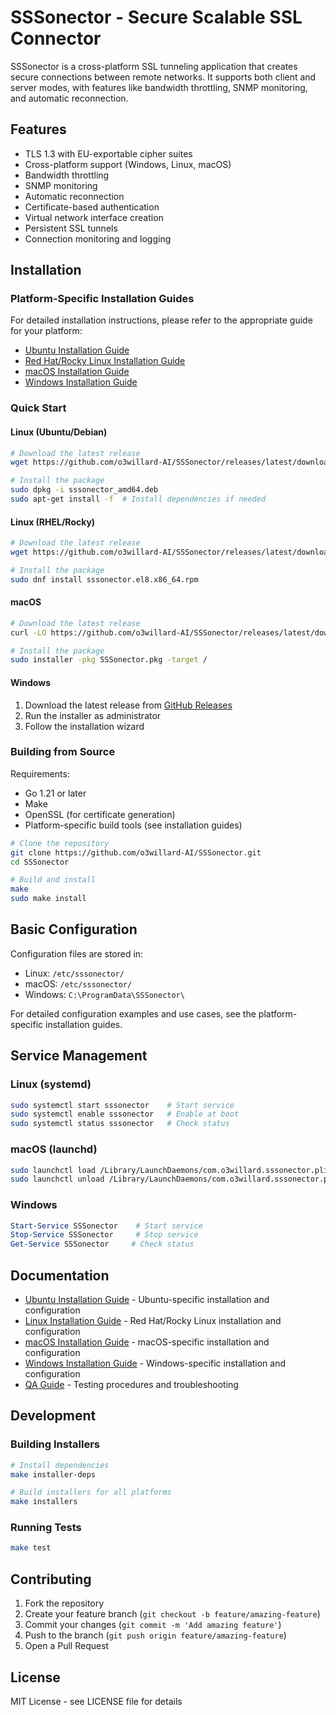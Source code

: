# SSSonector - Secure Scalable SSL Connector

SSSonector is a cross-platform SSL tunneling application that creates secure connections between remote networks. It supports both client and server modes, with features like bandwidth throttling, SNMP monitoring, and automatic reconnection.

## Features

- TLS 1.3 with EU-exportable cipher suites
- Cross-platform support (Windows, Linux, macOS)
- Bandwidth throttling
- SNMP monitoring
- Automatic reconnection
- Certificate-based authentication
- Virtual network interface creation
- Persistent SSL tunnels
- Connection monitoring and logging

## Installation

### Platform-Specific Installation Guides

For detailed installation instructions, please refer to the appropriate guide for your platform:

- [Ubuntu Installation Guide](docs/ubuntu_install.md)
- [Red Hat/Rocky Linux Installation Guide](docs/linux_install.md)
- [macOS Installation Guide](docs/macos_install.md)
- [Windows Installation Guide](docs/windows_install.md)

### Quick Start

#### Linux (Ubuntu/Debian)
```bash
# Download the latest release
wget https://github.com/o3willard-AI/SSSonector/releases/latest/download/sssonector_amd64.deb

# Install the package
sudo dpkg -i sssonector_amd64.deb
sudo apt-get install -f  # Install dependencies if needed
```

#### Linux (RHEL/Rocky)
```bash
# Download the latest release
wget https://github.com/o3willard-AI/SSSonector/releases/latest/download/sssonector.el8.x86_64.rpm

# Install the package
sudo dnf install sssonector.el8.x86_64.rpm
```

#### macOS
```bash
# Download the latest release
curl -LO https://github.com/o3willard-AI/SSSonector/releases/latest/download/SSSonector.pkg

# Install the package
sudo installer -pkg SSSonector.pkg -target /
```

#### Windows
1. Download the latest release from [GitHub Releases](https://github.com/o3willard-AI/SSSonector/releases/latest)
2. Run the installer as administrator
3. Follow the installation wizard

### Building from Source

Requirements:
- Go 1.21 or later
- Make
- OpenSSL (for certificate generation)
- Platform-specific build tools (see installation guides)

```bash
# Clone the repository
git clone https://github.com/o3willard-AI/SSSonector.git
cd SSSonector

# Build and install
make
sudo make install
```

## Basic Configuration

Configuration files are stored in:
- Linux: `/etc/sssonector/`
- macOS: `/etc/sssonector/`
- Windows: `C:\ProgramData\SSSonector\`

For detailed configuration examples and use cases, see the platform-specific installation guides.

## Service Management

### Linux (systemd)
```bash
sudo systemctl start sssonector    # Start service
sudo systemctl enable sssonector   # Enable at boot
sudo systemctl status sssonector   # Check status
```

### macOS (launchd)
```bash
sudo launchctl load /Library/LaunchDaemons/com.o3willard.sssonector.plist    # Start
sudo launchctl unload /Library/LaunchDaemons/com.o3willard.sssonector.plist  # Stop
```

### Windows
```powershell
Start-Service SSSonector    # Start service
Stop-Service SSSonector     # Stop service
Get-Service SSSonector     # Check status
```

## Documentation

- [Ubuntu Installation Guide](docs/ubuntu_install.md) - Ubuntu-specific installation and configuration
- [Linux Installation Guide](docs/linux_install.md) - Red Hat/Rocky Linux installation and configuration
- [macOS Installation Guide](docs/macos_install.md) - macOS-specific installation and configuration
- [Windows Installation Guide](docs/windows_install.md) - Windows-specific installation and configuration
- [QA Guide](docs/qa_guide.md) - Testing procedures and troubleshooting

## Development

### Building Installers
```bash
# Install dependencies
make installer-deps

# Build installers for all platforms
make installers
```

### Running Tests
```bash
make test
```

## Contributing

1. Fork the repository
2. Create your feature branch (`git checkout -b feature/amazing-feature`)
3. Commit your changes (`git commit -m 'Add amazing feature'`)
4. Push to the branch (`git push origin feature/amazing-feature`)
5. Open a Pull Request

## License

MIT License - see LICENSE file for details
